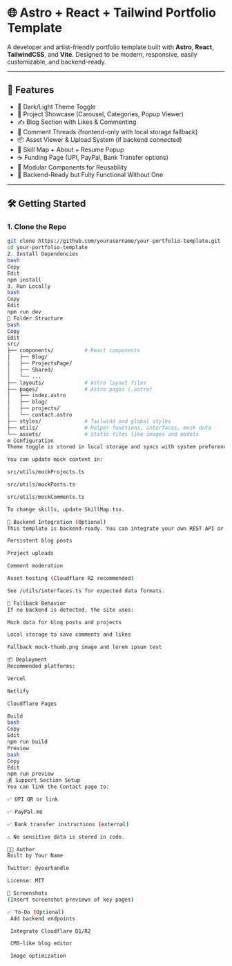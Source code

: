 # 🌐 Astro + React + Tailwind Portfolio Template

A developer and artist-friendly portfolio template built with **Astro**, **React**, **TailwindCSS**, and **Vite**. Designed to be modern, responsive, easily customizable, and backend-ready.

---

## 🚀 Features

- 🌙 Dark/Light Theme Toggle
- 🎨 Project Showcase (Carousel, Categories, Popup Viewer)
- ✍️ Blog Section with Likes & Commenting
- 💬 Comment Threads (frontend-only with local storage fallback)
- 📦 Asset Viewer & Upload System (if backend connected)
- 🧠 Skill Map + About + Resume Popup
- ☕ Funding Page (UPI, PayPal, Bank Transfer options)
- 🧩 Modular Components for Reusability
- 🔧 Backend-Ready but Fully Functional Without One

---

## 🛠️ Getting Started

### 1. **Clone the Repo**
```bash
git clone https://github.com/yourusername/your-portfolio-template.git
cd your-portfolio-template
2. Install Dependencies
bash
Copy
Edit
npm install
3. Run Locally
bash
Copy
Edit
npm run dev
📁 Folder Structure
bash
Copy
Edit
src/
├── components/          # React components
│   ├── Blog/
│   ├── ProjectsPage/
│   ├── Shared/
│   └── ...
├── layouts/             # Astro layout files
├── pages/               # Astro pages (.astro)
│   ├── index.astro
│   ├── blog/
│   ├── projects/
│   └── contact.astro
├── styles/              # Tailwind and global styles
├── utils/               # Helper functions, interfaces, mock data
└── assets/              # Static files like images and models
⚙️ Configuration
Theme toggle is stored in local storage and syncs with system preference.

You can update mock content in:

src/utils/mockProjects.ts

src/utils/mockPosts.ts

src/utils/mockComments.ts

To change skills, update SkillMap.tsx.

🔌 Backend Integration (Optional)
This template is backend-ready. You can integrate your own REST API or Cloudflare Worker to support:

Persistent blog posts

Project uploads

Comment moderation

Asset hosting (Cloudflare R2 recommended)

See /utils/interfaces.ts for expected data formats.

🧪 Fallback Behavior
If no backend is detected, the site uses:

Mock data for blog posts and projects

Local storage to save comments and likes

Fallback mock-thumb.png image and lorem ipsum text

📦 Deployment
Recommended platforms:

Vercel

Netlify

Cloudflare Pages

Build
bash
Copy
Edit
npm run build
Preview
bash
Copy
Edit
npm run preview
💰 Support Section Setup
You can link the Contact page to:

✅ UPI QR or link

✅ PayPal.me

✅ Bank transfer instructions (external)

⚠️ No sensitive data is stored in code.

🧑‍💻 Author
Built by Your Name

Twitter: @yourhandle

License: MIT

📸 Screenshots
(Insert screenshot previews of key pages)

✅ To-Do (Optional)
 Add backend endpoints

 Integrate Cloudflare D1/R2

 CMS-like blog editor

 Image optimization

